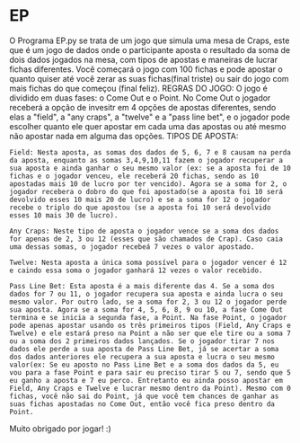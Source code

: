 # EP
O Programa EP.py se trata de um jogo que simula uma mesa de Craps, este que é um jogo de dados onde o participante aposta o resultado da soma de dois dados jogados na mesa, com tipos de apostas e maneiras de lucrar fichas diferentes. Você começará o jogo com 100 fichas e pode apostar o quanto quiser até você zerar as suas fichas(final triste) ou sair do jogo com mais fichas do que começou (final feliz).
REGRAS DO JOGO:
    O jogo é dividido em duas fases: o Come Out e o Point. No Come Out o jogador receberá a opção de invesitr em 4 opções de apostas diferentes, sendo elas a "field", a "any craps", a "twelve" e a "pass line bet", e o jogador pode escolher quanto ele quer apostar em cada uma das apostas ou até mesmo não apostar nada em alguma das opções.
TIPOS DE APOSTA:
    
    Field: Nesta aposta, as somas dos dados de 5, 6, 7 e 8 causam na perda da aposta, enquanto as somas 3,4,9,10,11 fazem o jogador recuperar a sua aposta e ainda ganhar o seu mesmo valor (ex: se a aposta foi de 10 fichas e o jogador venceu, ele receberá 20 fichas, sendo as 10 apostadas mais 10 de lucro por ter vencido). Agora se a soma for 2, o jogador recebera o dobro do que foi apostado(se a aposta foi 10 será devolvido esses 10 mais 20 de lucro) e se a soma for 12 o jogador recebe o triplo do que apostou (se a aposta foi 10 será devolvido esses 10 mais 30 de lucro).

    Any Craps: Neste tipo de aposta o jogador vence se a soma dos dados for apenas de 2, 3 ou 12 (esses que são chamados de Crap). Caso caia uma dessas somas, o jogador recebeá 7 vezes o valor apostado.

    Twelve: Nesta aposta a única soma possível para o jogador vencer é 12 e caindo essa soma o jogador ganhará 12 vezes o valor recebido. 

    Pass Line Bet: Esta aposta é a mais diferente das 4. Se a soma dos dados for 7 ou 11, o jogador recupera sua aposta e ainda lucra o seu mesmo valor. Por outro lado, se a soma for 2, 3 ou 12 o jogador perde sua aposta. Agora se a soma for 4, 5, 6, 8, 9 ou 10, a fase Come Out termina e se inicia a segunda fase, a Point. Na fase Point, o jogador pode apenas apostar usando os três primeiros tipos (Field, Any Craps e Twelve) e ele estará preso na Point a não ser que ele tire ou a soma 7 ou a soma dos 2 primeiros dados lançados. Se o jogador tirar 7 nos dados ele perde a sua aposta de Pass Line Bet, já se acertar a soma dos dados anteriores ele recupera a sua aposta e lucra o seu mesmo valor(ex: Se eu aposto no Pass Line Bet e a soma dos dados da 5, eu vou para a fase Point e para sair eu preciso tirar 5 ou 7, sendo que 5 eu ganho a aposta e 7 eu perco. Entretanto eu ainda posso apostar em Field, Any Craps e Twelve e lucrar mesmo dentro da Point). Mesmo com 0 fichas, você não sai do Point, já que você tem chances de ganhar as suas fichas apostadas no Come Out, então você fica preso dentro da Point.

Muito obrigado por jogar! :)
    
      